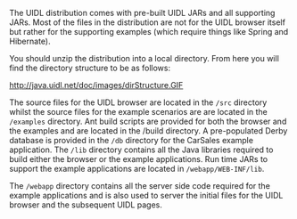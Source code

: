 The UIDL distribution comes with pre-built UIDL JARs and all supporting JARs. Most of the files in the distribution are not for the UIDL browser itself but rather for the supporting examples (which require things like Spring and Hibernate).

You should unzip the distribution into a local directory. From here you will find the directory structure to be as follows:

http://java.uidl.net/doc/images/dirStructure.GIF

The source files for the UIDL browser are located in the `/src` directory whilst the source files for the example scenarios are are located in the `/examples` directory. Ant build scripts are provided for both the browser and the examples and are located in the /build directory. A pre-populated Derby database is provided in the `/db` directory for the CarSales example application. The `/lib` directory contains all the Java libraries required to build either the browser or the example applications. Run time JARs to support the example applications are located in `/webapp/WEB-INF/lib`.

The `/webapp` directory contains all the server side code required for the example applications and is also used to server the initial files for the UIDL browser and the subsequent UIDL pages.
